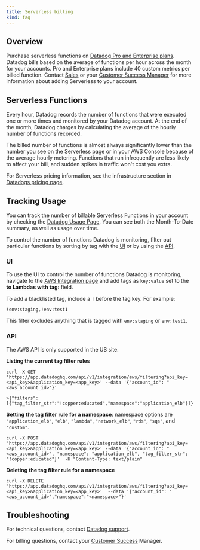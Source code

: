 ```yaml
---
title: Serverless billing
kind: faq
---
```


## Overview

Purchase serverless functions on [Datadog Pro and Enterprise plans][1]. Datadog bills based on the average of functions per hour across the month for your accounts.  Pro and Enterprise plans include 40 custom metrics per billed function. Contact [Sales][2] or your [Customer Success Manager][3] for more information about adding Serverless to your account.

## Serverless Functions

Every hour, Datadog records the number of functions that were executed one or more times and monitored by your Datadog account. At the end of the month, Datadog charges by calculating the average of the hourly number of functions recorded.

The billed number of functions is almost always significantly lower than the number you see on the Serverless page or in your AWS Console because of the average hourly metering. Functions that run infrequently are less likely to affect your bill, and sudden spikes in traffic won't cost you extra.

For Serverless pricing information, see the infrastructure section in [Datadogs pricing page][1].

## Tracking Usage

You can track the number of billable Serverless Functions in your account by checking the [Datadog Usage Page][4]. You can see both the Month-To-Date summary, as well as usage over time.

To control the number of functions Datadog is monitoring, filter out particular functions by sorting by tag with the [UI](#ui) or by using the [API](#api).

### UI

To use the UI to control the number of functions Datadog is monitoring, navigate to the [AWS Integration page][5] and add tags as `key:value` set to the **to Lambdas with tag:** field.

To add a blacklisted tag, include a `!` before the tag key. For example:

`!env:staging,!env:test1`

This filter excludes anything that is tagged with `env:staging` or `env:test1`.

### API

The AWS API is only supported in the US site.

**Listing the current tag filter rules**
```
curl -X GET 'https://app.datadoghq.com/api/v1/integration/aws/filtering?api_key=<api_key>&application_key=<app_key>' --data '{"account_id": "<aws_account_id>"}'

>{"filters":[{"tag_filter_str":"!copper:educated","namespace":"application_elb"}]}
```

**Setting the tag filter rule for a namespace**: namespace options are `"application_elb"`, `"elb"`, `"lambda"`, `"network_elb"`, `"rds"`, `"sqs"`, and `"custom"`.

```
curl -X POST 'https://app.datadoghq.com/api/v1/integration/aws/filtering?api_key=<api_key>&application_key=<app_key>' --data '{"account_id": "<aws_account_id>", "namespace": "application_elb", "tag_filter_str": "!copper:educated"}'  -H "Content-Type: text/plain"
```

**Deleting the tag filter rule for a namespace**

```
curl -X DELETE 'https://app.datadoghq.com/api/v1/integration/aws/filtering?api_key=<api_key>&application_key=<app_key>'  --data '{"account_id": "<aws_account_id>","namespace":"<namespace>"}'
```

## Troubleshooting

For technical questions, contact [Datadog support][6].

For billing questions, contact your [Customer Success][3] Manager.

[1]: https://www.datadoghq.com/pricing/#section-infrastructure
[2]: mailto:sales@datadoghq.com
[3]: mailto:success@datadoghq.com
[4]: app.datadoghq.com/account/usage
[5]: https://app.datadoghq.com/account/settings#integrations/amazon-web-services
[6]: /help
